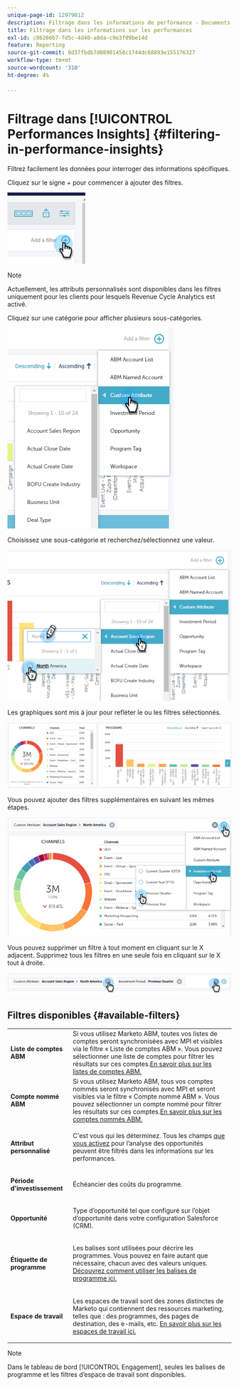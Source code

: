 ```yaml
---
unique-page-id: 12979012
description: Filtrage dans les informations de performance - Documents Marketo - Documentation du produit
title: Filtrage dans les informations sur les performances
exl-id: c86260b7-fd5c-4d40-a8da-c9e3f09be14d
feature: Reporting
source-git-commit: 0d37fbdb7d08901458c1744dc68893e155176327
workflow-type: tm+mt
source-wordcount: '310'
ht-degree: 4%

---
```


# Filtrage dans [!UICONTROL Performances Insights] {#filtering-in-performance-insights}

Filtrez facilement les données pour interroger des informations spécifiques.

Cliquez sur le signe + pour commencer à ajouter des filtres.

![](assets/1-1.png)

>[!NOTE]
>
>Actuellement, les attributs personnalisés sont disponibles dans les filtres uniquement pour les clients pour lesquels Revenue Cycle Analytics est activé.

Cliquez sur une catégorie pour afficher plusieurs sous-catégories.

![](assets/two-1.png)

Choisissez une sous-catégorie et recherchez/sélectionnez une valeur.

![](assets/three.png)

Les graphiques sont mis à jour pour refléter le ou les filtres sélectionnés.

![](assets/four-1.png)

Vous pouvez ajouter des filtres supplémentaires en suivant les mêmes étapes.

![](assets/five.png)

Vous pouvez supprimer un filtre à tout moment en cliquant sur le X adjacent. Supprimez tous les filtres en une seule fois en cliquant sur le X tout à droite.

![](assets/6-2.png)

## Filtres disponibles {#available-filters}

<table> 
 <tbody> 
  <tr> 
   <td colspan="1"><strong><span class="uicontrol">Liste de comptes ABM</span></strong></td> 
   <td colspan="1">Si vous utilisez Marketo ABM, toutes vos listes de comptes seront synchronisées avec MPI et visibles via le filtre « Liste de comptes ABM ». Vous pouvez sélectionner une liste de comptes pour filtrer les résultats sur ces comptes.<a href="https://docs.marketo.com/display/public/DOCS/Account-Based+Web+Marketing+with+ABM" rel="nofollow">En savoir plus sur les listes de comptes ABM.</a></td> 
  </tr> 
  <tr> 
   <td colspan="1"><strong><span class="uicontrol">Compte nommé ABM</span></strong></td> 
   <td colspan="1">Si vous utilisez Marketo ABM, tous vos comptes nommés seront synchronisés avec MPI et seront visibles via le filtre « Compte nommé ABM ». Vous pouvez sélectionner un compte nommé pour filtrer les résultats sur ces comptes.<a href="https://docs.marketo.com/x/eaCt" rel="nofollow">En savoir plus sur les comptes nommés ABM.</a></td> 
  </tr> 
  <tr> 
   <td colspan="1"><strong><span class="uicontrol">Attribut personnalisé</span></strong></td> 
   <td colspan="1"><p>C'est vous qui les déterminez. Tous les champs <a href="/help/marketo/product-docs/reporting/revenue-cycle-analytics/revenue-tools/enabling-custom-field-sync-for-revenue-cycle-analytics.md" rel="nofollow">que vous activez</a> pour l’analyse des opportunités peuvent être filtrés dans les informations sur les performances.</p></td> 
  </tr> 
  <tr> 
   <td colspan="1"><p><strong><span class="uicontrol">Période d’investissement</span></strong></p></td> 
   <td colspan="1"><p>Échéancier des coûts du programme.</p></td> 
  </tr> 
  <tr> 
   <td colspan="1"><p><strong><span class="uicontrol">Opportunité</span></strong></p></td> 
   <td colspan="1"><p>Type d’opportunité tel que configuré sur l’objet d’opportunité dans votre configuration Salesforce (CRM).</p></td> 
  </tr> 
  <tr> 
   <td><p><strong><span class="uicontrol">Étiquette de programme</span></strong></p></td> 
   <td><p>Les balises sont utilisées pour décrire les programmes. Vous pouvez en faire autant que nécessaire, chacun avec des valeurs uniques. <a href="/help/marketo/product-docs/administration/tags/create-a-new-program-tag-and-tag-values.md" rel="nofollow">Découvrez comment utiliser les balises de programme ici.</a></p></td> 
  </tr> 
  <tr> 
   <td><strong><span class="uicontrol">Espace de travail</span></strong></td> 
   <td><p>Les espaces de travail sont des zones distinctes de Marketo qui contiennent des ressources marketing, telles que : des programmes, des pages de destination, des e-mails, etc. <a href="/help/marketo/product-docs/administration/workspaces-and-person-partitions/understanding-workspaces-and-person-partitions.md" rel="nofollow">En savoir plus sur les espaces de travail ici.</a></p></td> 
  </tr> 
 </tbody> 
</table>

>[!NOTE]
>
>Dans le tableau de bord [!UICONTROL Engagement], seules les balises de programme et les filtres d’espace de travail sont disponibles.
